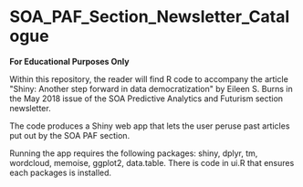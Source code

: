 # SOA_PAF_Section_Newsletter_Catalogue

**For Educational Purposes Only**
  
Within this repository, the reader will find R code to accompany the article 
"Shiny: Another step forward in data democratization" by Eileen S. Burns in the
May 2018 issue of the SOA Predictive Analytics and Futurism section newsletter. 

The code produces a Shiny web app that lets the user peruse past articles put
out by the SOA PAF section.

Running the app requires the following packages: shiny, dplyr, tm, wordcloud, 
memoise, ggplot2, data.table. There is code in ui.R that ensures each packages is 
installed.